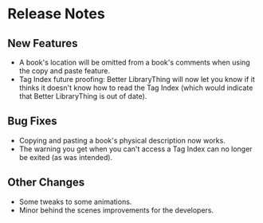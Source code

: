 # Release Notes

## New Features

- A book's location will be omitted from a book's comments when using the copy and paste feature.
- Tag Index future proofing: Better LibraryThing will now let you know if it thinks it doesn't know how to read the Tag Index
  (which would indicate that Better LibraryThing is out of date).

## Bug Fixes

- Copying and pasting a book's physical description now works.
- The warning you get when you can't access a Tag Index can no longer be exited (as was intended).

## Other Changes

- Some tweaks to some animations.
- Minor behind the scenes improvements for the developers.
